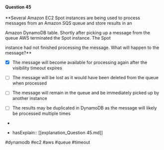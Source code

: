 #### Question  45


**Several Amazon EC2 Spot instances are being used to process messages from an Amazon SQS queue and store results in an

Amazon DynamoDB table. Shortly after picking up a message from the queue AWS terminated the Spot instance. The Spot

instance had not finished processing the message. What will happen to the message?**


- [x] The message will become available for processing again after the visibility timeout expires


- [ ] The message will be lost as it would have been deleted from the queue when processed


- [ ] The message will remain in the queue and be immediately picked up by another instance


- [ ] The results may be duplicated in DynamoDB as the message will likely be processed multiple times


*

- hasExplain:: [[explanation_Question  45.md]]

#dynamodb #ec2 #aws #queue #timeout 